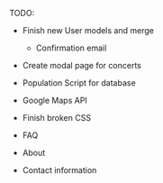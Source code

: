 TODO:

* Finish new User models and merge
  *  Confirmation email


* Create modal page for concerts
* Population Script for database
* Google Maps API
* Finish broken CSS
* FAQ
* About
* Contact information
